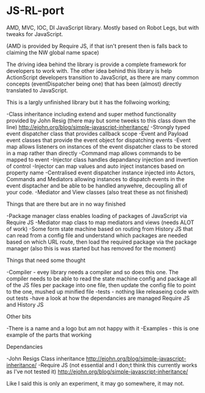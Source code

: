 JS-RL-port
==========

AMD, MVC, IOC, DI JavaScript library. Mostly based on Robot Legs, but with tweaks for JavaScript. 

(AMD is provided by Require JS, if that isn't present then is falls back to claiming the NW global name space)

The driving idea behind the library is provide a complete framework for developers to work with.
The other idea behind this library is help ActionScript developers transition to JavaScript, as there
are many common concepts (eventDispatcher being one) that has been (almost) directly translated to JavaScript.


This is a largly unfinished library but it has the follwoing working;

-Class inheritance including extend and super method functionality provided by John Resig (there may but some tweeks
to this class down the line) http://ejohn.org/blog/simple-javascript-inheritance/
-Strongly typed event dispatcher class that provides callback scope
-Event and Payload event classes that provide the event object for dispatching events
-Event map allows listeners on instances of the event dispatcher class to be stored in a map rather than directly
-Command map allows commands to be mapped to event
-Injector class handles depandancy injection and invertion of control
-Injector can map values and auto inject instances based on property name
-Centralised event dispatcher instance injected into Actors, Commands and Mediators allowing instances to dispatch
events in the event disptacher and be able to be handled anywehre, decoupling all of your code.
-Mediator and View classes (also treat these as not finished)

Things that are there but are in no way finished

-Package manager class enables loading of packages of JavaScript via Require JS
-Mediator map class to map mediators and views (needs ALOT of work)
-Some form state machine based on routing from History JS that can read from a config file
and understand which packages are needed based on which URL route, then load the required
package via the package manager (also this is was started but has removed for the moment)

Things that need some thought

-Compiler - evey library needs a compiler and so does this one. The compiler needs to be able to read
 the state machine config and package all of the JS files per package into one file, then update
 the config file to point to the one, mushed up minified file
-tests - nothing like releaseing code with out tests
-have a look at how the dependancies are managed Require JS and History JS

Other bits

-There is a name and a logo but am not happy with it
-Examples - this is one example of the parts that working

Dependancies

-John Resigs Class inheritance http://ejohn.org/blog/simple-javascript-inheritance/
-Require JS (not essential and I don;t think this currently works as I've not tested it)
http://ejohn.org/blog/simple-javascript-inheritance/


Like I said this is only an experiment, it may go somewhere, it may not.
